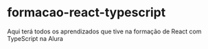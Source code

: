 # formacao-react-typescript
 Aqui terá todos os aprendizados que tive na formação de React com TypeScript na Alura
